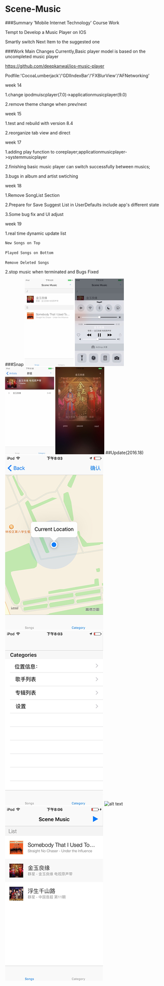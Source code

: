 # Scene-Music

###Summary
'Mobile Internet Technology' Course Work


Tempt to Develop a Music Player on IOS

Smartly switch  Next Item to the suggested one

###Work Main Changes
Currently,Basic player model is based on the uncompleted music player 

https://github.com/deepkanwal/ios-music-player

Podfile:'CocoaLumberjack'/'GDIIndexBar'/'FXBlurView'/'AFNetworking'

week 14

1.change ipodmuiscplayer(7.0)->applicationmusicplayer(9.0)

2.remove theme change when prev/next

week 15

1.test and rebuild with version 8.4

2.reorganize tab view and direct 

week 17

1.adding play function to coreplayer;applicationmusicplayer->systemmusicplayer

2.finishing basic music player  can switch successfully between musics;

3.bugs in album and artist swtiching

week 18

1.Remove SongList Section 

2.Prepare for Save Suggest List in UserDefaults include app's different state

3.Some bug fix and UI adjust

week 19

1.real time dynamic update list
    
    New Songs on Top
  
    Played Songs on Bottom
  
    Remove Deleted Songs

2.stop music when terminated and Bugs Fixed

###Snap
 ![alt text](https://raw.githubusercontent.com/checkyh/Scene-Music/master/snap/thumb_IMG_0011_1024.jpg)
 ![alt text](https://raw.githubusercontent.com/checkyh/Scene-Music/master/snap/thumb_IMG_0012_1024.jpg)
 ![alt text](https://raw.githubusercontent.com/checkyh/Scene-Music/master/snap/thumb_IMG_0013_1024.jpg)
 ![alt text](https://raw.githubusercontent.com/checkyh/Scene-Music/master/snap/thumb_IMG_0014_1024.jpg)
##Update(2016.18)
 ![alt text](https://raw.githubusercontent.com/checkyh/Scene-Music/master/snap/thumb_IMG_0015_1024.jpg)
 ![alt text](https://raw.githubusercontent.com/checkyh/Scene-Music/master/snap/thumb_IMG_0016_1024.jpg)
 ![alt text](https://raw.githubusercontent.com/checkyh/Scene-Music/master/snap/thumb_IMG_0017_1024.jpg)
 ![alt text](https://raw.githubusercontent.com/checkyh/Scene-Music/master/snap/thumb_IMG_0018_1024.jpg)
